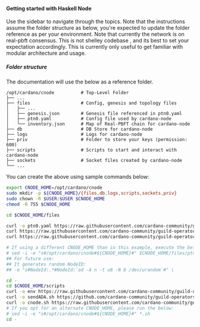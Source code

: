 
#### Getting started with Haskell Node

Use the sidebar to navigate through the topics. Note that the instructions assume the folder structure as below, you're expected to update the folder reference as per your environment.
Note that currently the network is on real-pbft consensus. This is not shelley codebase , and its best to set your expectation accordingly. This is currently only useful to get familiar with modular architecture and usage.

##### Folder structure
The documentation will use the below as a reference folder.

    /opt/cardano/cnode          # Top-Level Folder
    ├── ...
    ├── files                   # Config, genesis and topology files
    │   ├── ...
    │   ├── genesis.json        # Genesis file referenced in ptn0.yaml
    │   ├── ptn0.yaml           # Config file used by cardano-node
    │   └── inventory.json      # Map of Real-PBFT chain for cardano-node
    ├── db                      # DB Store for cardano-node
    ├── logs                    # Logs for cardano-node
    ├── priv                    # Folder to store your keys (permission: 600)
    ├── scripts                 # Scripts to start and interact with cardano-node
    ├── sockets                 # Socket files created by cardano-node
    └── ...

You can create the above using sample commands below:
``` bash
export CNODE_HOME=/opt/cardano/cnode
sudo mkdir -p ${CNODE_HOME}/{files,db,logs,scripts,sockets,priv}
sudo chown -R $USER:$USER $CNODE_HOME
chmod -R 755 $CNODE_HOME

cd $CNODE_HOME/files

curl -o ptn0.yaml https://raw.githubusercontent.com/cardano-community/guild-operators/master/files/ptn0/files/ptn0.yaml
curl https://raw.githubusercontent.com/cardano-community/guild-operators/master/files/ptn0/files/genesis.json | jq '.' > genesis.json
curl https://raw.githubusercontent.com/cardano-community/guild-operators/master/files/ptn0/files/topology.json | jq '.' > topology.json

# If using a different CNODE_HOME than in this example, execute the below:
# sed -i -e "s#/opt/cardano/cnode#${CNODE_HOME}#" $CNODE_HOME/files/ptn0.yaml
## For future use:
## It generates random NodeID:
## -e "s#NodeId:.*#NodeId:`od -A n -t u8 -N 8 /dev/urandom`#" \

cd -
cd $CNODE_HOME/scripts
curl -o env https://raw.githubusercontent.com/cardano-community/guild-operators/master/scripts/cnode-helper-scripts/env
curl -o sendADA.sh https://github.com/cardano-community/guild-operators/blob/master/scripts/cnode-helper-scripts/sendADA.sh
curl -o cnode.sh https://raw.githubusercontent.com/cardano-community/guild-operators/master/files/ptn0/scripts/cnode.sh.templ
# If you opt for an alternate CNODE_HOME, please run the below:
# sed -i -e "s#/opt/cardano/cnode#${CNODE_HOME}#" *.sh
cd -
```